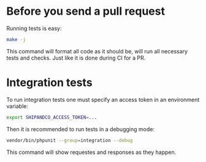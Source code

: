 # Before you send a pull request 

Running tests is easy:

```bash
make -j
```

This command will format all code as it should be, will run all necessary tests and checks. Just like it is done during CI for a PR.


# Integration tests

To run integration tests one must specify an access token in an environment variable:

```bash
export SHIPANDCO_ACCESS_TOKEN=...
```

Then it is recommended to run tests in a debugging mode:

```bash
vendor/bin/phpunit --group=integration --debug
```

This command will show requestes and responses as they happen.